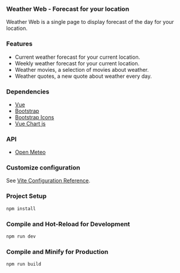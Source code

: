 ### Weather Web - Forecast for your location

Weather Web is a single page to display forecast of the day for your location.

### Features
- Current weather forecast for your current location.
- Weekly weather forecast for your current location.
- Weather movies, a selection of movies about weather.
- Weather quotes, a new quote about weather every day.


### Dependencies
- [Vue](https://vuejs.org/)
- [Bootstrap](https://getbootstrap.com/docs/5.3/getting-started/introduction/)
- [Bootstrap Icons](https://icons.getbootstrap.com/)
- [Vue Chart js](https://vue-chartjs.org/)

### API
- [Open Meteo](https://open-meteo.com/)

### Customize configuration

See [Vite Configuration Reference](https://vitejs.dev/config/).

### Project Setup

```sh
npm install
```

### Compile and Hot-Reload for Development

```sh
npm run dev
```

### Compile and Minify for Production

```sh
npm run build
```
